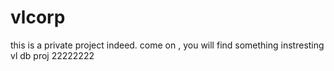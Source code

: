 # vlcorp
this is a private project indeed. come on , you will find something instresting
vl db proj
22222222
